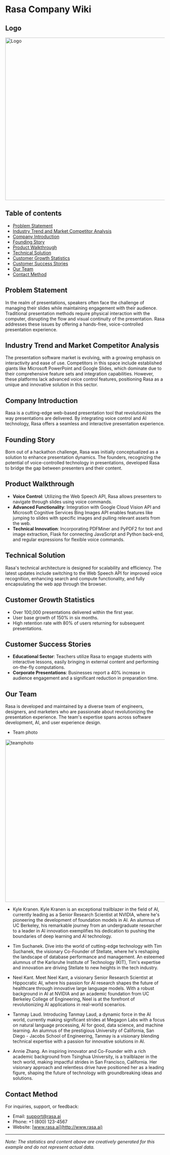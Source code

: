 # Rasa Company Wiki
## Logo
<img src="https://github.com/zrannie/rasa/blob/main/logo.png" alt="Logo" width=512 height=512>

## Table of contents

- [Problem Statement](#problem-statement)
- [Industry Trend and Market Competitor Analysis](#industry-trend-and-market-competitor-analysis)
- [Company Introduction](#company-introduction)
- [Founding Story](#founding-story)
- [Product Walkthrough](#product-walkthrough)
- [Technical Solution](#technical-solution)
- [Customer Growth Statistics](#customer-growth-statistics)
- [Customer Success Stories](#customer-success-stories)
- [Our Team](#our-team)
- [Contact Method](#contact-method)

## Problem Statement
In the realm of presentations, speakers often face the challenge of managing their slides while maintaining engagement with their audience. Traditional presentation methods require physical interaction with the computer, disrupting the flow and visual continuity of the presentation. Rasa addresses these issues by offering a hands-free, voice-controlled presentation experience.

## Industry Trend and Market Competitor Analysis
The presentation software market is evolving, with a growing emphasis on interactivity and ease of use. Competitors in this space include established giants like Microsoft PowerPoint and Google Slides, which dominate due to their comprehensive feature sets and integration capabilities. However, these platforms lack advanced voice control features, positioning Rasa as a unique and innovative solution in this sector.

## Company Introduction
Rasa is a cutting-edge web-based presentation tool that revolutionizes the way presentations are delivered. By integrating voice control and AI technology, Rasa offers a seamless and interactive presentation experience.

## Founding Story
Born out of a hackathon challenge, Rasa was initially conceptualized as a solution to enhance presentation dynamics. The founders, recognizing the potential of voice-controlled technology in presentations, developed Rasa to bridge the gap between presenters and their content.

## Product Walkthrough
- **Voice Control**: Utilizing the Web Speech API, Rasa allows presenters to navigate through slides using voice commands.
- **Advanced Functionality**: Integration with Google Cloud Vision API and Microsoft Cognitive Services Bing Images API enables features like jumping to slides with specific images and pulling relevant assets from the web.
- **Technical Innovation**: Incorporating PDFMiner and PyPDF2 for text and image extraction, Flask for connecting JavaScript and Python back-end, and regular expressions for flexible voice commands.

## Technical Solution
Rasa's technical architecture is designed for scalability and efficiency. The latest updates include switching to the Web Speech API for improved voice recognition, enhancing search and compute functionality, and fully encapsulating the web app through the browser.

## Customer Growth Statistics
- Over 100,000 presentations delivered within the first year.
- User base growth of 150% in six months.
- High retention rate with 80% of users returning for subsequent presentations.

## Customer Success Stories
- **Educational Sector**: Teachers utilize Rasa to engage students with interactive lessons, easily bringing in external content and performing on-the-fly computations.
- **Corporate Presentations**: Businesses report a 40% increase in audience engagement and a significant reduction in preparation time.

## Our Team
Rasa is developed and maintained by a diverse team of engineers, designers, and marketers who are passionate about revolutionizing the presentation experience. The team's expertise spans across software development, AI, and user experience design.
- Team photo
<img src="https://github.com/zrannie/rasa/blob/main/teamphoto.png" alt="teamphoto" width=512 height=512>

- Kyle Kranen. Kyle Kranen is an exceptional trailblazer in the field of AI, currently leading as a Senior Research Scientist at NVIDIA, where he's pioneering the development of foundation models in AI. An alumnus of UC Berkeley, his remarkable journey from an undergraduate researcher to a leader in AI innovation exemplifies his dedication to pushing the boundaries of deep learning and AI technology.

- Tim Suchanek. Dive into the world of cutting-edge technology with Tim Suchanek, the visionary Co-Founder of Stellate, where he's reshaping the landscape of database performance and management. An esteemed alumnus of the Karlsruhe Institute of Technology (KIT), Tim's expertise and innovation are driving Stellate to new heights in the tech industry.

- Neel Kant. Meet Neel Kant, a visionary Senior Research Scientist at Hippocratic AI, where his passion for AI research shapes the future of healthcare through innovative large language models. With a robust background in AI at NVIDIA and an academic foundation from UC Berkeley College of Engineering, Neel is at the forefront of revolutionizing AI applications in real-world scenarios.

- Tanmay Laud. Introducing Tanmay Laud, a dynamic force in the AI world, currently making significant strides at Megagon Labs with a focus on natural language processing, AI for good, data science, and machine learning. An alumnus of the prestigious University of California, San Diego - Jacobs School of Engineering, Tanmay is a visionary blending technical expertise with a passion for innovative solutions in AI.

- Annie Zhang. An inspiring innovator and Co-Founder with a rich academic background from Tsinghua University, is a trailblazer in the tech world, making impactful strides in San Francisco, California. Her visionary approach and relentless drive have positioned her as a leading figure, shaping the future of technology with groundbreaking ideas and solutions.

## Contact Method
For inquiries, support, or feedback:
- Email: support@rasa.ai
- Phone: +1 (800) 123-4567
- Website: [www.rasa.ai](http://www.rasa.ai)

---

*Note: The statistics and content above are creatively generated for this example and do not represent actual data.*